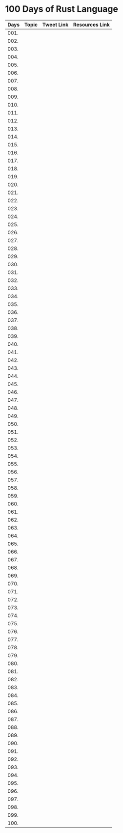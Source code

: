 # 100 Days of Rust Language 

| Days | Topic | Tweet Link | Resources Link |
| ---- | ----- | ---------- | -------------- |
| 001. | | 
| 002. |
| 003. |
| 004. |
| 005. |
| 006. |
| 007. |
| 008. |
| 009. |
| 010. |
| 011. |
| 012. |
| 013. |
| 014. |
| 015. |
| 016. |
| 017. |
| 018. |
| 019. |
| 020. |
| 021. |
| 022. |
| 023. |
| 024. |
| 025. |
| 026. |
| 027. |
| 028. |
| 029. |
| 030. |
| 031. |
| 032. |
| 033. |
| 034. |
| 035. |
| 036. |
| 037. |
| 038. |
| 039. |
| 040. |
| 041. |
| 042. |
| 043. |
| 044. |
| 045. |
| 046. |
| 047. |
| 048. |
| 049. |
| 050. |
| 051. |
| 052. |
| 053. |
| 054. |
| 055. |
| 056. |
| 057. |
| 058. |
| 059. |
| 060. |
| 061. |
| 062. |
| 063. |
| 064. |
| 065. |
| 066. |
| 067. |
| 068. |
| 069. |
| 070. |
| 071. |
| 072. |
| 073. |
| 074. |
| 075. |
| 076. |
| 077. |
| 078. |
| 079. |
| 080. |
| 081. |
| 082. |
| 083. |
| 084. |
| 085. |
| 086. |
| 087. |
| 088. |
| 089. |
| 090. |
| 091. |
| 092. |
| 093. |
| 094. |
| 095. |
| 096. |
| 097. |
| 098. |
| 099. |
| 100. |
